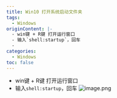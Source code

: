 ```yaml
---
title: Win10 打开系统启动文件夹
tags:
  - Windows
originContent: |-
  - win键 + R键 打开运行窗口
  - 输入`shell:startup`，回车
  - 
categories:
  - Windows
toc: false
---
```


- win键 + R键 打开运行窗口
- 输入`shell:startup`，回车
![image.png](/images/2020/02/27/f7f3e340-5946-11ea-89c8-f388a3729af0.png)